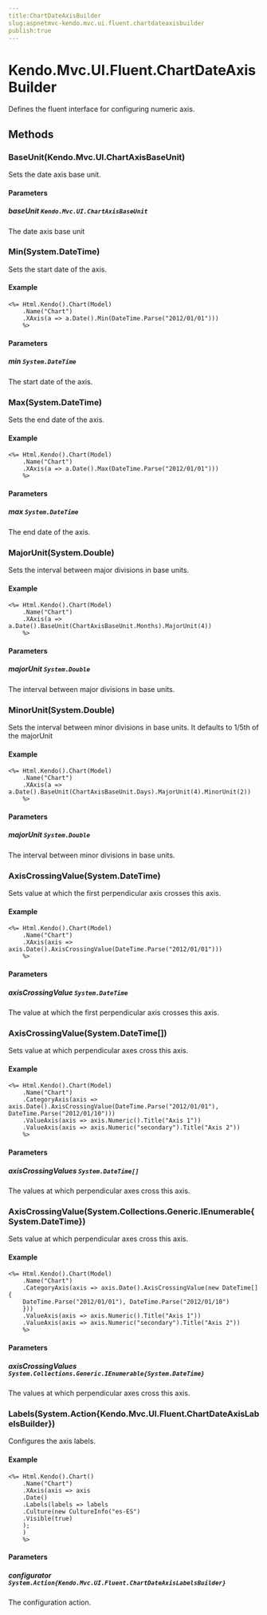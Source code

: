 ```yaml
---
title:ChartDateAxisBuilder
slug:aspnetmvc-kendo.mvc.ui.fluent.chartdateaxisbuilder
publish:true
---
```


# Kendo.Mvc.UI.Fluent.ChartDateAxisBuilder

Defines the fluent interface for configuring numeric axis.

## Methods

### BaseUnit(Kendo.Mvc.UI.ChartAxisBaseUnit)
Sets the date axis base unit.

#### Parameters

##### baseUnit `Kendo.Mvc.UI.ChartAxisBaseUnit`
The date axis base unit

### Min(System.DateTime)
Sets the start date of the axis.

#### Example
    <%= Html.Kendo().Chart(Model)
        .Name("Chart")
        .XAxis(a => a.Date().Min(DateTime.Parse("2012/01/01")))
        %>

#### Parameters

##### min `System.DateTime`
The start date of the axis.

### Max(System.DateTime)
Sets the end date of the axis.

#### Example
    <%= Html.Kendo().Chart(Model)
        .Name("Chart")
        .XAxis(a => a.Date().Max(DateTime.Parse("2012/01/01")))
        %>

#### Parameters

##### max `System.DateTime`
The end date of the axis.

### MajorUnit(System.Double)
Sets the interval between major divisions in base units.

#### Example
    <%= Html.Kendo().Chart(Model)
        .Name("Chart")
        .XAxis(a => a.Date().BaseUnit(ChartAxisBaseUnit.Months).MajorUnit(4))
        %>

#### Parameters

##### majorUnit `System.Double`
The interval between major divisions in base units.

### MinorUnit(System.Double)
Sets the interval between minor divisions in base units.
            It defaults to 1/5th of the majorUnit

#### Example
    <%= Html.Kendo().Chart(Model)
        .Name("Chart")
        .XAxis(a => a.Date().BaseUnit(ChartAxisBaseUnit.Days).MajorUnit(4).MinorUnit(2))
        %>

#### Parameters

##### majorUnit `System.Double`
The interval between minor divisions in base units.

### AxisCrossingValue(System.DateTime)
Sets value at which the first perpendicular axis crosses this axis.

#### Example
    <%= Html.Kendo().Chart(Model)
        .Name("Chart")
        .XAxis(axis => axis.Date().AxisCrossingValue(DateTime.Parse("2012/01/01")))
        %>

#### Parameters

##### axisCrossingValue `System.DateTime`
The value at which the first perpendicular axis crosses this axis.

### AxisCrossingValue(System.DateTime[])
Sets value at which perpendicular axes cross this axis.

#### Example
    <%= Html.Kendo().Chart(Model)
        .Name("Chart")
        .CategoryAxis(axis => axis.Date().AxisCrossingValue(DateTime.Parse("2012/01/01"), DateTime.Parse("2012/01/10")))
        .ValueAxis(axis => axis.Numeric().Title("Axis 1"))
        .ValueAxis(axis => axis.Numeric("secondary").Title("Axis 2"))
        %>

#### Parameters

##### axisCrossingValues `System.DateTime[]`
The values at which perpendicular axes cross this axis.

### AxisCrossingValue(System.Collections.Generic.IEnumerable{System.DateTime})
Sets value at which perpendicular axes cross this axis.

#### Example
    <%= Html.Kendo().Chart(Model)
        .Name("Chart")
        .CategoryAxis(axis => axis.Date().AxisCrossingValue(new DateTime[] {
        DateTime.Parse("2012/01/01"), DateTime.Parse("2012/01/10")
        }))
        .ValueAxis(axis => axis.Numeric().Title("Axis 1"))
        .ValueAxis(axis => axis.Numeric("secondary").Title("Axis 2"))
        %>

#### Parameters

##### axisCrossingValues `System.Collections.Generic.IEnumerable{System.DateTime}`
The values at which perpendicular axes cross this axis.

### Labels(System.Action{Kendo.Mvc.UI.Fluent.ChartDateAxisLabelsBuilder})
Configures the axis labels.

#### Example
    <%= Html.Kendo().Chart()
        .Name("Chart")
        .XAxis(axis => axis
        .Date()
        .Labels(labels => labels
        .Culture(new CultureInfo("es-ES")
        .Visible(true)
        );
        )
        %>

#### Parameters

##### configurator `System.Action{Kendo.Mvc.UI.Fluent.ChartDateAxisLabelsBuilder}`
The configuration action.